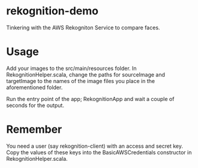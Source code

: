 # rekognition-demo
Tinkering with the AWS Rekogniton Service to compare faces.

# Usage
Add your images to the src/main/resources folder. In RekognitionHelper.scala, change the paths for sourceImage and targetImage to the names of the image files you place in the aforementioned folder.

Run the entry point of the app; RekognitionApp and wait a couple of seconds for the output.

# Remember
You need a user (say rekognition-client) with an access and secret key. Copy the values of these keys into the BasicAWSCredentials constructor in RekognitionHelper.scala.
